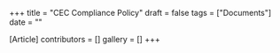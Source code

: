 +++
title = "CEC Compliance Policy"
draft = false
tags = ["Documents"]
date = ""

[Article]
contributors = []
gallery = []
+++